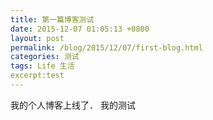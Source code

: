 ```yaml
---
title: 第一篇博客测试
date: 2015-12-07 01:05:13 +0800
layout: post
permalink: /blog/2015/12/07/first-blog.html
categories: 测试
tags: Life 生活
excerpt:test
---
```


我的个人博客上线了．
我的测试
